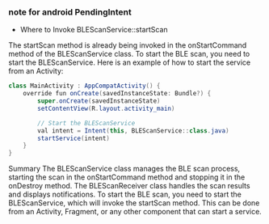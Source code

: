 ### note for android PendingIntent


- Where to Invoke BLEScanService::startScan

The startScan method is already being invoked in the onStartCommand method of the BLEScanService class. To start the BLE scan, you need to start the BLEScanService. Here is an example of how to start the service from an Activity:

```java
class MainActivity : AppCompatActivity() {
    override fun onCreate(savedInstanceState: Bundle?) {
        super.onCreate(savedInstanceState)
        setContentView(R.layout.activity_main)

        // Start the BLEScanService
        val intent = Intent(this, BLEScanService::class.java)
        startService(intent)
    }
}
```

Summary
The BLEScanService class manages the BLE scan process, starting the scan in the onStartCommand method and stopping it in the onDestroy method.
The BLEScanReceiver class handles the scan results and displays notifications.
To start the BLE scan, you need to start the BLEScanService, which will invoke the startScan method. This can be done from an Activity, Fragment, or any other component that can start a service.


